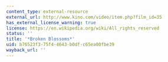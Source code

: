 ```yaml
---
content_type: external-resource
external_url: http://www.kino.com/video/item.php?film_id=35
has_external_license_warning: true
license: https://en.wikipedia.org/wiki/All_rights_reserved
status: ''
title: '*Broken Blossoms*'
uid: b76523f3-75f4-4643-b0df-c65ea00fbe39
wayback_url: ''
---
```

